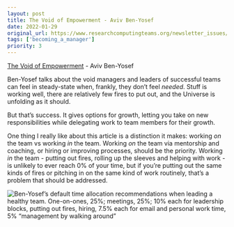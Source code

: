 ```yaml
---
layout: post
title: The Void of Empowerment - Aviv Ben-Yosef
date: 2022-01-29
original_url: https://www.researchcomputingteams.org/newsletter_issues/0107
tags: ['becoming_a_manager']
priority: 3
---
```


<!-- markdownlint-disable MD033 -->
<!-- markdownlint-disable MD041 -->
<!-- markdownlint-disable MD049 -->

[The Void of Empowerment](https://avivbenyosef.com/the-void-of-empowerment/) - Aviv Ben-Yosef

Ben-Yosef talks about the void managers and leaders of successful teams can feel in steady-state when, frankly, they don’t feel *needed*.  Stuff is working well, there are relatively few fires to put out, and the Universe is unfolding as it should.

But that’s success.  It gives options for growth, letting you take on new responsibilities while delegating work to team members for their growth.

One thing I really like about this article is a distinction it makes: working *on* the team vs working *in* the team.  Working *on* the team via mentorship and coaching, or hiring or improving processes, should be the priority.  Working *in* the team - putting out fires, rolling up the sleeves and helping with work - is unlikely to ever reach 0% of your time, but if you’re putting out the same kinds of fires or pitching in on the same kind of work routinely, that’s a problem that should be addressed.

![Ben-Yosef’s default time allocation recommendations when leading a healthy team.  One-on-ones, 25%; meetings, 25%; 10% each for leadership blocks, putting out fires, hiring, 7.5% each for email and personal work time, 5% “management by walking around”](https://i1.wp.com/avivbenyosef.com/wp-content/uploads/2022/01/Figure-5-2.jpg?w=1153&ssl=1)
